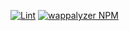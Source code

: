 [![Lint](https://img.shields.io/github/actions/workflow/status/dhavalveera/separate-country-code-n-number/lint.yml?style=for-the-badge)](https://github.com/dhavalveera/separate-country-code-n-number/actions/workflows/validate.yml)
[![wappalyzer NPM](https://img.shields.io/badge/npm-Separate%20Country%20Code%20%26%20Number-brightgreen?style=for-the-badge)](https://www.npmjs.com/package/@dhavalveera/separate-country-code-n-number)
